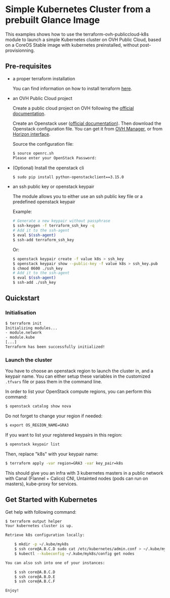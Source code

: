 # Simple Kubernetes Cluster from a prebuilt Glance Image

This examples shows how to use the terraform-ovh-publiccloud-k8s module to launch a simple Kubernetes cluster on OVH Public Cloud, based on a CoreOS Stable image with kubernetes preinstalled, without post-provisionning.

## Pre-requisites

- a proper terraform installation

  You can find information on how to install terraform [here](https://www.terraform.io/intro/getting-started/install.html).

- an OVH Public Cloud project
  
  Create a public cloud project on OVH following the [official documentation](https://docs.ovh.com/gb/en/public-cloud/getting_started_with_public_cloud_logging_in_and_creating_a_project/).

  Create an Openstack user ([official documentation](https://docs.ovh.com/gb/en/public-cloud/configure_user_access_to_horizon/)).
  Then download the Openstack configuration file. You can get it from [OVH Manager](https://www.ovh.com/manager/cloud/), or from [Horizon interface](https://horizon.cloud.ovh.net/project/api_access/openrc/).

  Source the configuration file:

  ```bash
  $ source openrc.sh
  Please enter your OpenStack Password:
  ```
  
- (Optional) Install the openstack cli

  ```bash
  $ sudo pip install python-openstackclient==3.15.0
  ```

- an ssh public key or openstack keypair

  The module allows you to either use an ssh public key file or a predefined openstack keypair

  Example: 

   ```bash
   # Generate a new keypair without passphrase
   $ ssh-keygen -f terraform_ssh_key -q
   # Add it to the ssh-agent 
   $ eval $(ssh-agent)
   $ ssh-add terraform_ssh_key
   ```
   
   Or:
   
   ```bash
   $ openstack keypair create -f value k8s > ssh_key
   $ openstack keypair show --public-key -f value k8s > ssh_key.pub
   $ chmod 0600 ./ssh_key
   # Add it to the ssh-agent
   $ eval $(ssh-agent)
   $ ssh-add ./ssh_key
   ```

## Quickstart

### Initialisation

```bash
$ terraform init
Initializing modules...
- module.network
- module.kube
[...]
Terraform has been successfully initialized!
```

### Launch the cluster

You have to choose an openstack region to launch the cluster in, and a keypair name. You can either setup these variables in the customized `.tfvars` file or pass them in the command line.

In order to list your OpenStack compute regions, you can perform this command:

```bash
$ openstack catalog show nova
```

Do not forget to change your region if needed:

```bash
$ export OS_REGION_NAME=GRA3
```

If you want to list your registered keypairs in this region:

```bash
$ openstack keypair list
```

Then, replace "k8s" with your keypair name:

```bash
$ terraform apply -var region=GRA3 -var key_pair=k8s
```

This should give you an infra with 3 kubernetes masters in a public network with Canal (Flannel + Calico) CNI, Untainted nodes (pods can run on masters), kube-proxy for services.

## Get Started with Kubernetes

Get help with following command:

```bash
$ terraform output helper
Your kubernetes cluster is up.

Retrieve k8s configuration locally:

    $ mkdir -p ~/.kube/myk8s
    $ ssh core@A.B.C.D sudo cat /etc/kubernetes/admin.conf > ~/.kube/myk8s/config
    $ kubectl --kubeconfig ~/.kube/myk8s/config get nodes

You can also ssh into one of your instances:

    $ ssh core@A.B.C.D
    $ ssh core@A.B.D.E
    $ ssh core@A.B.C.F

Enjoy!
```
